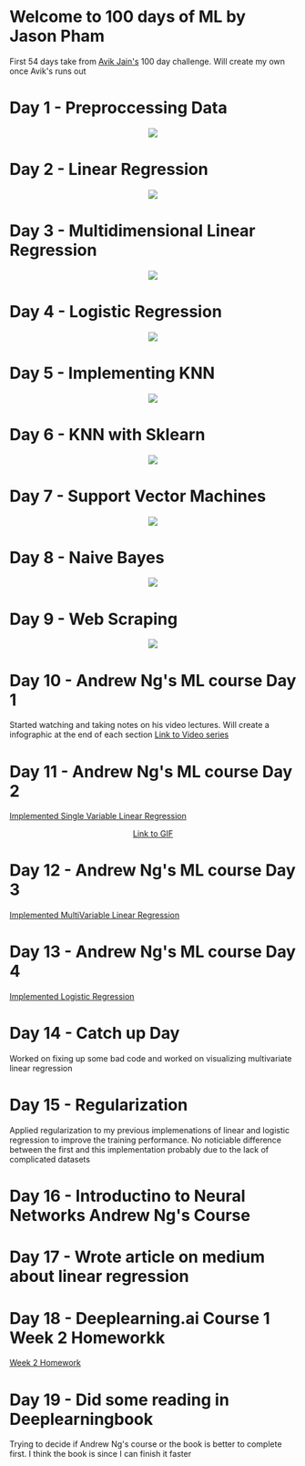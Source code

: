 # Welcome to 100 days of ML by Jason Pham

First 54 days take from [Avik Jain's](https://github.com/Avik-Jain/100-Days-Of-ML-Code) 100 day challenge. Will create my own once Avik's runs out


# Day 1 - Preproccessing Data

<p align="center">
  <img src="images/day1.png"/>
</p>

# Day 2 - Linear Regression

<p align="center">
  <img src="images/day2.png"/>
</p>

# Day 3 - Multidimensional Linear Regression

<p align="center">
  <img src="images/day3.png"/>
</p>

# Day 4 - Logistic Regression

<p align="center">
  <img src="images/day4.png"/>
</p>

# Day 5 - Implementing KNN

<p align="center">
  <img src="images/day5.png"/>
</p>

# Day 6 - KNN with Sklearn

<p align="center">
  <img src="images/day6.png"/>
</p>

# Day 7 - Support Vector Machines

<p align="center">
  <img src="images/day7.png"/>
</p>

# Day 8 - Naive Bayes

<p align="center">
  <img src="images/day8.png"/>
</p>

# Day 9 - Web Scraping

<p align="center">
  <img src="images/day9.png"/>
</p>

# Day 10 - Andrew Ng's ML course Day 1

Started watching and taking notes on his video lectures. Will create a infographic at the end of each section
[Link to Video series](https://www.youtube.com/watch?v=kHwlB_j7Hkc&list=PLLssT5z_DsK-h9vYZkQkYNWcItqhlRJLN&index=4)

# Day 11 - Andrew Ng's ML course Day 2

[Implemented Single Variable Linear Regression](/Day%2011/day-11.ipynb)

<p align="center">
    <a href="Day 11/animation.gif"> Link to GIF </a>
</p>

# Day 12 - Andrew Ng's ML course Day 3

[Implemented MultiVariable Linear Regression](/Day%2012/day-12.ipynb)

# Day 13 - Andrew Ng's ML course Day 4

[Implemented Logistic Regression](/Day%2013/day-13.ipynb)

# Day 14 - Catch up Day

Worked on fixing up some bad code and worked on visualizing multivariate linear regression

# Day 15 - Regularization

Applied regularization to my previous implemenations of linear and logistic regression to improve the training performance. No noticiable difference between the first and this implementation probably due to the lack of complicated datasets

# Day 16 - Introductino to Neural Networks Andrew Ng's Course

# Day 17 - Wrote article on medium about linear regression

# Day 18 - Deeplearning.ai Course 1 Week 2 Homeworkk

[Week 2 Homework](/Day%2018/day-18.ipynb)

# Day 19 - Did some reading in Deeplearningbook

Trying to decide if Andrew Ng's course or the book is better to complete first. I think the book is since I can finish it faster
